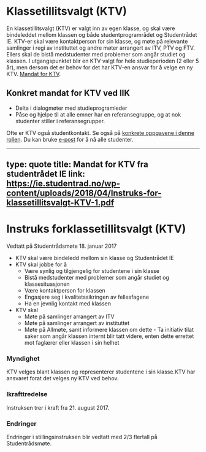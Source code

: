 # Klassetillitsvalgt (KTV)

En klassetillitsvalgt (KTV) er valgt inn av egen klasse, og skal være bindeleddet mellom klassen og både studentprogramrådet og Studentrådet IE. KTV-er skal være kontaktperson for sin klasse, og møte på relevante samlinger i regi av instituttet og andre møter arrangert av ITV, PTV og FTV. Ellers skal de bistå medstudenter med problemer som angår studiet og klassen. I utgangspunktet blir en KTV valgt for hele studieperioden (2 eller 5 år), men dersom det er behov for det har KTV-en ansvar for å velge en ny KTV. 
[Mandat for KTV](https://ie.studentrad.no/wp-content/uploads/2018/04/Instruks-for-klassetillitsvalgt-KTV-1.pdf).


## Konkret mandat for KTV ved IIK

- Delta i dialogmøter med studieprogramleder
- Påse og hjelpe til at alle emner har en referansegruppe, og at nok studenter stiller i referansegrupper.

Ofte er KTV også studentkontakt. Se også på [konkrete oppgavene i denne rollen](studentkontakt.html).
Du kan bruke [e-post](epostlister.html) for å nå alle studenter.

---
type: quote
title: Mandat for KTV fra studentrådet IE
link: https://ie.studentrad.no/wp-content/uploads/2018/04/Instruks-for-klassetillitsvalgt-KTV-1.pdf
--- 
# Instruks​ ​for​ ​klassetillitsvalgt​ ​(KTV) 

Vedtatt​ ​på​ ​Studentrådsmøte​ ​18.​ ​januar​ ​2017

- KTV​ skal​ ​være​ ​bindeledd​ ​mellom​ ​sin​ ​klasse​ ​og​ ​Studentrådet​ ​IE 
- KTV​ ​skal​ ​jobbe​ ​for​ ​å
  - Være​ ​synlig​ ​og​ ​tilgjengelig​ ​for​ ​studentene​ ​i​ ​sin​ ​klasse
  - Bistå​ ​medstudenter​ ​med​ ​problemer​ ​som​ ​angår​ ​studiet​ ​og ​​klassesituasjonen
  - Være​ ​kontaktperson​ ​for​ ​klassen
  - ​Engasjere​ ​seg​ ​i​ ​kvalitetssikringen​ ​av​ ​fellesfagene
  - ​Ha​ ​en​ ​jevnlig​ ​kontakt​ ​med​ ​klassen
- KTV​ ​skal
  - ​Møte​ ​på​ ​samlinger​ ​arrangert​ ​av​ ​ITV
  - ​Møte​ ​på​ ​samlinger​ ​arrangert​ ​av​ ​instituttet
  - ​Møte​ ​på​ ​Allmøte,​ ​samt​ ​informere​ ​klassen​ ​om​ ​dette
  -​ Ta​ ​initiativ​ ​til​ ​at​ ​saker​ ​som​ ​angår​ ​klassen​ ​internt​ ​blir​ ​tatt ​videre,​ ​enten​ ​dette​ ​er​ ​rettet​ ​mot​ ​faglærer​ ​eller​ ​klassen​ ​i​ ​sin ​​helhet

### Myndighet
KTV​ ​velges​ ​blant​ ​klassen​ ​og​ ​representerer​ ​studentene​ ​i​ ​sin​ ​klasse.​ ​KTV har​ ​ansvaret​ ​for​​at​ ​det​ ​velges​ ​ny​ ​KTV​ ​ved​ ​behov.

### Ikrafttredelse
Instruksen​ ​trer​ ​i​ ​kraft​ ​fra​ ​21.​ ​august​ ​2017.

### Endringer
Endringer​ ​i​ ​stillingsinstruksen​ ​blir​ ​vedtatt​ ​med​ ​2/3​ ​flertall​ ​på Studentrådsmøte.